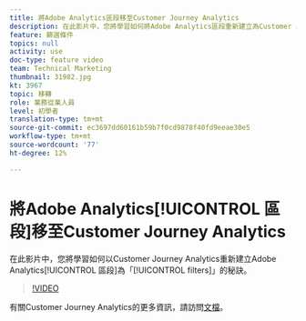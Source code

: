 ```yaml
---
title: 將Adobe Analytics區段移至Customer Journey Analytics
description: 在此影片中，您將學習如何將Adobe Analytics區段重新建立為Customer Journey Analytics中的「篩選」。
feature: 篩選條件
topics: null
activity: use
doc-type: feature video
team: Technical Marketing
thumbnail: 31982.jpg
kt: 3967
topic: 移轉
role: 業務從業人員
level: 初學者
translation-type: tm+mt
source-git-commit: ec3697dd60161b59b7f0cd9878f40fd9eeae30e5
workflow-type: tm+mt
source-wordcount: '77'
ht-degree: 12%

---
```



# 將Adobe Analytics[!UICONTROL 區段]移至Customer Journey Analytics

在此影片中，您將學習如何以Customer Journey Analytics重新建立Adobe Analytics[!UICONTROL 區段]為「[!UICONTROL filters]」的秘訣。

>[!VIDEO](https://video.tv.adobe.com/v/31982/?quality=12)

有關Customer Journey Analytics的更多資訊，請訪問[文檔](https://docs.adobe.com/content/help/zh-Hant/analytics-platform/using/cja-landing.html)。
